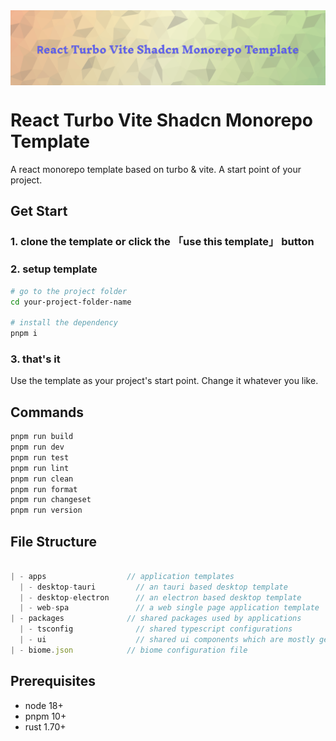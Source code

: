 <img src="https://raw.githubusercontent.com/Basaltic/react-turbo-vite-shadcn-monorepo-template/main/title.png" alt="banner" align="center" />

# React Turbo Vite Shadcn Monorepo Template

A react monorepo template based on turbo & vite. A start point of your project.

## Get Start

### 1. clone the template or click the 「use this template」 button

### 2. setup template

```bash
# go to the project folder
cd your-project-folder-name

# install the dependency
pnpm i

```

### 3. that's it

Use the template as your project's start point. Change it whatever you like.

## Commands

```ts
pnpm run build
pnpm run dev
pnpm run test
pnpm run lint
pnpm run clean
pnpm run format
pnpm run changeset
pnpm run version
```

## File Structure

```ts

| - apps                  // application templates
  | - desktop-tauri         // an tauri based desktop template
  | - desktop-electron      // an electron based desktop template
  | - web-spa               // a web single page application template
| - packages              // shared packages used by applications
  | - tsconfig              // shared typescript configurations
  | - ui                    // shared ui components which are mostly generated by shadcn
| - biome.json            // biome configuration file

```

## Prerequisites

- node 18+
- pnpm 10+
- rust 1.70+
